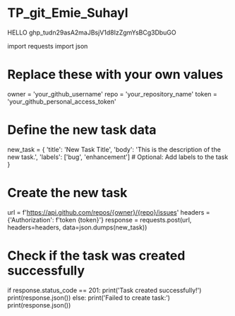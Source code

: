 # TP_git_Emie_Suhayl

HELLO
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

import requests
import json

# Replace these with your own values
owner = 'your_github_username'
repo = 'your_repository_name'
token = 'your_github_personal_access_token'

# Define the new task data
new_task = {
    'title': 'New Task Title',
    'body': 'This is the description of the new task.',
    'labels': ['bug', 'enhancement']  # Optional: Add labels to the task
}

# Create the new task
url = f'https://api.github.com/repos/{owner}/{repo}/issues'
headers = {'Authorization': f'token {token}'}
response = requests.post(url, headers=headers, data=json.dumps(new_task))

# Check if the task was created successfully
if response.status_code == 201:
    print('Task created successfully!')
    print(response.json())
else:
    print('Failed to create task:')
    print(response.json())
